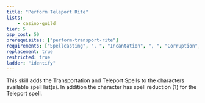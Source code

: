 ```yaml
---
title: "Perform Teleport Rite"
lists:
    - casino-guild
tier: 5
osp_cost: 50
prerequisites: ["perform-transport-rite"]
requirements: ["Spellcasting", ", ", "Incantation", ", ", "Corruption", " or ", "Healing CS"]
replacement: true
restricted: true
ladder: "identify"
---
```

This skill adds the Transportation and Teleport Spells to the characters available spell list(s). In addition the character has spell reduction (1) for the Teleport spell.